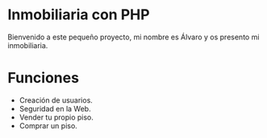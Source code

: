 # Inmobiliaria con PHP

Bienvenido a este pequeño proyecto, mi nombre es Álvaro y os presento mi inmobiliaria.

# Funciones

- Creación de usuarios.
- Seguridad en la Web.
- Vender tu propio piso.
- Comprar un piso.
